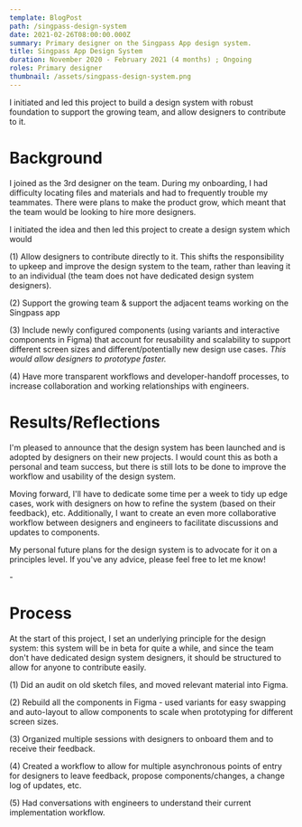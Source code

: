 ```yaml
---
template: BlogPost
path: /singpass-design-system
date: 2021-02-26T08:00:00.000Z
summary: Primary designer on the Singpass App design system.
title: Singpass App Design System
duration: November 2020 - February 2021 (4 months) ; Ongoing
roles: Primary designer
thumbnail: /assets/singpass-design-system.png
---
```

I initiated and led this project to build a design system with robust foundation to support the growing team, and allow designers to contribute to it.



# Background

I joined as the 3rd designer on the team. During my onboarding, I had difficulty locating files and materials and had to frequently trouble my teammates. There were plans to make the product grow, which meant that the team would be looking to hire more designers. 

I initiated the idea and then led this project to create a design system which would

(1) Allow designers to contribute directly to it. This shifts the responsibility to upkeep and improve the design system to the team, rather than leaving it to an individual (the team does not have dedicated design system designers).

(2) Support the growing team & support the adjacent teams working on the Singpass app

(3) Include newly configured components (using variants and interactive components in Figma) that account for reusability and scalability to support different screen sizes and different/potentially new design use cases. *This would allow designers to prototype faster.*

(4) Have more transparent workflows and developer-handoff processes, to increase collaboration and working relationships with engineers.



# Results/Reflections

I'm pleased to announce that the design system has been launched and is adopted by designers on their new projects. I would count this as both a personal and team success, but there is still lots to be done to improve the workflow and usability of the design system.

Moving forward, I'll have to dedicate some time per a week to tidy up edge cases, work with designers on how to refine the system (based on their feedback), etc. Additionally, I want to create an even more collaborative workflow between designers and engineers to facilitate discussions and updates to components.

My personal future plans for the design system is to advocate for it on a principles level. If you've any advice, please feel free to let me know!

\-



# Process

At the start of this project, I set an underlying principle for the design system: this system will be in beta for quite a while, and since the team don't have dedicated design system designers, it should be structured to allow for anyone to contribute easily.

(1) Did an audit on old sketch files, and moved relevant material into Figma.

(2) Rebuild all the components in Figma - used variants for easy swapping and auto-layout to allow components to scale when prototyping for different screen sizes.

(3) Organized multiple sessions with designers to onboard them and to receive their feedback.

(4) Created a workflow to allow for multiple asynchronous points of entry for designers to leave feedback, propose components/changes, a change log of updates, etc.

(5) Had conversations with engineers to understand their current implementation workflow.
